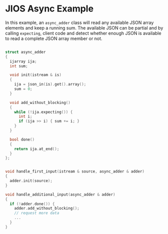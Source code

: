 JIOS Async Example
==================

In this example, an `async_adder` class will read any available JSON array
elements and keep a running sum. The available JSON can be partial and
by calling `expecting`, client code and detect whether enough JSON is
available to read a complete JSON array member or not.

```cpp

struct async_adder
{
  ijarray ija;
  int sum; 

  void init(istream & is)
  {
    ija = json_in(is).get().array();
    sum = 0;
  }

  void add_without_blocking()
  {
    while (!ija.expecting()) {
      int i;
      if (ija >> i) { sum += i; }
    }
  }

  bool done()
  {
    return ija.at_end();
  }
};


void handle_first_input(istream & source, async_adder & adder)
{
  adder.init(source);
}

void handle_additional_input(async_adder & adder)
{
  if (!adder.done()) {
    adder.add_without_blocking();
    // request more data
    ...
  }
}
```

